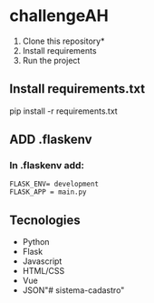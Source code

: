 # challengeAH

1. Clone this repository* 
2. Install requirements 
3. Run the project

## Install requirements.txt
pip install -r requirements.txt

## ADD .flaskenv
### In .flaskenv add:
```
FLASK_ENV= development
FLASK_APP = main.py
```

## Tecnologies
- Python
- Flask
- Javascript
- HTML/CSS
- Vue
- JSON"# sistema-cadastro" 

